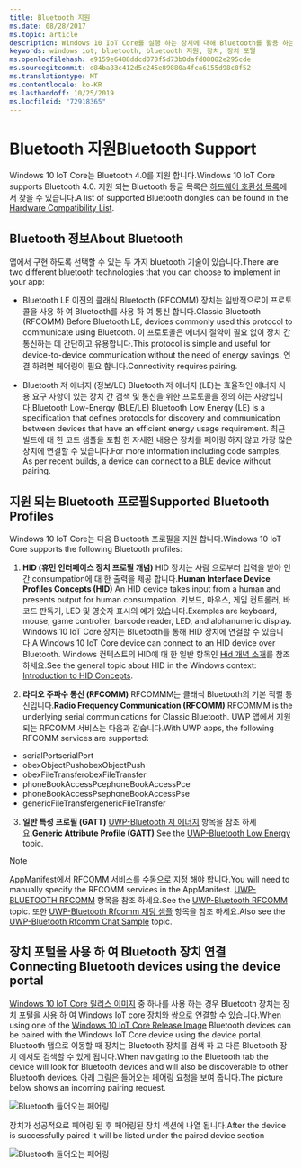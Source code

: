 ```yaml
---
title: Bluetooth 지원
ms.date: 08/28/2017
ms.topic: article
description: Windows 10 IoT Core를 실행 하는 장치에 대해 Bluetooth를 활용 하는 방법을 알아봅니다.
keywords: windows iot, bluetooth, bluetooth 지원, 장치, 장치 포털
ms.openlocfilehash: e9159e6488ddcd078f5d73b0dafd08082e295cde
ms.sourcegitcommit: d84ba83c412d5c245e89880a4fca6155d98c8f52
ms.translationtype: MT
ms.contentlocale: ko-KR
ms.lasthandoff: 10/25/2019
ms.locfileid: "72918365"
---
```

# <a name="bluetooth-support"></a><span data-ttu-id="4ea33-104">Bluetooth 지원</span><span class="sxs-lookup"><span data-stu-id="4ea33-104">Bluetooth Support</span></span>
<span data-ttu-id="4ea33-105">Windows 10 IoT Core는 Bluetooth 4.0를 지원 합니다.</span><span class="sxs-lookup"><span data-stu-id="4ea33-105">Windows 10 IoT Core supports Bluetooth 4.0.</span></span> <span data-ttu-id="4ea33-106">지원 되는 Bluetooth 동글 목록은 [하드웨어 호환성 목록](../learn-about-hardware/HardwareCompatList.md)에서 찾을 수 있습니다.</span><span class="sxs-lookup"><span data-stu-id="4ea33-106">A list of supported Bluetooth dongles can be found in the [Hardware Compatibility List](../learn-about-hardware/HardwareCompatList.md).</span></span>

## <a name="about-bluetooth"></a><span data-ttu-id="4ea33-107">Bluetooth 정보</span><span class="sxs-lookup"><span data-stu-id="4ea33-107">About Bluetooth</span></span>
<span data-ttu-id="4ea33-108">앱에서 구현 하도록 선택할 수 있는 두 가지 bluetooth 기술이 있습니다.</span><span class="sxs-lookup"><span data-stu-id="4ea33-108">There are two different bluetooth technologies that you can choose to implement in your app:</span></span>

* <span data-ttu-id="4ea33-109">Bluetooth LE 이전의 클래식 Bluetooth (RFCOMM) 장치는 일반적으로이 프로토콜을 사용 하 여 Bluetooth를 사용 하 여 통신 합니다.</span><span class="sxs-lookup"><span data-stu-id="4ea33-109">Classic Bluetooth (RFCOMM) Before Bluetooth LE, devices commonly used this protocol to communicate using Bluetooth.</span></span> <span data-ttu-id="4ea33-110">이 프로토콜은 에너지 절약이 필요 없이 장치 간 통신하는 데 간단하고 유용합니다.</span><span class="sxs-lookup"><span data-stu-id="4ea33-110">This protocol is simple and useful for device-to-device communication without the need of energy savings.</span></span> <span data-ttu-id="4ea33-111">연결 하려면 페어링이 필요 합니다.</span><span class="sxs-lookup"><span data-stu-id="4ea33-111">Connectivity requires pairing.</span></span>

* <span data-ttu-id="4ea33-112">Bluetooth 저 에너지 (정보/LE) Bluetooth 저 에너지 (LE)는 효율적인 에너지 사용 요구 사항이 있는 장치 간 검색 및 통신을 위한 프로토콜을 정의 하는 사양입니다.</span><span class="sxs-lookup"><span data-stu-id="4ea33-112">Bluetooth Low-Energy (BLE/LE) Bluetooth Low Energy (LE) is a specification that defines protocols for discovery and communication between devices that have an efficient energy usage requirement.</span></span> <span data-ttu-id="4ea33-113">최근 빌드에 대 한 코드 샘플을 포함 한 자세한 내용은 장치를 페어링 하지 않고 가장 많은 장치에 연결할 수 있습니다.</span><span class="sxs-lookup"><span data-stu-id="4ea33-113">For more information including code samples, As per recent builds, a device can connect to a BLE device without pairing.</span></span>

## <a name="supported-bluetooth-profiles"></a><span data-ttu-id="4ea33-114">지원 되는 Bluetooth 프로필</span><span class="sxs-lookup"><span data-stu-id="4ea33-114">Supported Bluetooth Profiles</span></span>
<span data-ttu-id="4ea33-115">Windows 10 IoT Core는 다음 Bluetooth 프로필을 지원 합니다.</span><span class="sxs-lookup"><span data-stu-id="4ea33-115">Windows 10 IoT Core supports the following Bluetooth profiles:</span></span>

1.  <span data-ttu-id="4ea33-116">**HID (휴먼 인터페이스 장치 프로필 개념)** HID 장치는 사람 으로부터 입력을 받아 인간 consumpation에 대 한 출력을 제공 합니다.</span><span class="sxs-lookup"><span data-stu-id="4ea33-116">**Human Interface Device Profiles Concepts (HID)** An HID device takes input from a human and presents output for human consumpation.</span></span> <span data-ttu-id="4ea33-117">키보드, 마우스, 게임 컨트롤러, 바코드 판독기, LED 및 영숫자 표시의 예가 있습니다.</span><span class="sxs-lookup"><span data-stu-id="4ea33-117">Examples are keyboard, mouse, game controller, barcode reader, LED, and alphanumeric display.</span></span> <span data-ttu-id="4ea33-118">Windows 10 IoT Core 장치는 Bluetooth를 통해 HID 장치에 연결할 수 있습니다.</span><span class="sxs-lookup"><span data-stu-id="4ea33-118">A Windows 10 IoT Core device can connect to an HID device over Bluetooth.</span></span> <span data-ttu-id="4ea33-119">Windows 컨텍스트의 HID에 대 한 일반 항목인 [Hid 개념 소개](https://docs.microsoft.com/windows-hardware/drivers/hid/introduction-to-hid-concepts)를 참조 하세요.</span><span class="sxs-lookup"><span data-stu-id="4ea33-119">See the general topic about HID in the Windows context: [Introduction to HID Concepts](https://docs.microsoft.com/windows-hardware/drivers/hid/introduction-to-hid-concepts).</span></span> 

2.  <span data-ttu-id="4ea33-120">**라디오 주파수 통신 (RFCOMM)** RFCOMMM는 클래식 Bluetooth의 기본 직렬 통신입니다.</span><span class="sxs-lookup"><span data-stu-id="4ea33-120">**Radio Frequency Communication (RFCOMM)** RFCOMMM is the underlying serial communications for Classic Bluetooth.</span></span> <span data-ttu-id="4ea33-121">UWP 앱에서 지원 되는 RFCOMM 서비스는 다음과 같습니다.</span><span class="sxs-lookup"><span data-stu-id="4ea33-121">With UWP apps, the following RFCOMM services are supported:</span></span>

* <span data-ttu-id="4ea33-122">serialPort</span><span class="sxs-lookup"><span data-stu-id="4ea33-122">serialPort</span></span>
* <span data-ttu-id="4ea33-123">obexObjectPush</span><span class="sxs-lookup"><span data-stu-id="4ea33-123">obexObjectPush</span></span>
* <span data-ttu-id="4ea33-124">obexFileTransfer</span><span class="sxs-lookup"><span data-stu-id="4ea33-124">obexFileTransfer</span></span>
* <span data-ttu-id="4ea33-125">phoneBookAccessPce</span><span class="sxs-lookup"><span data-stu-id="4ea33-125">phoneBookAccessPce</span></span>
* <span data-ttu-id="4ea33-126">phoneBookAccessPse</span><span class="sxs-lookup"><span data-stu-id="4ea33-126">phoneBookAccessPse</span></span>
* <span data-ttu-id="4ea33-127">genericFileTransfer</span><span class="sxs-lookup"><span data-stu-id="4ea33-127">genericFileTransfer</span></span>

3. <span data-ttu-id="4ea33-128">**일반 특성 프로필 (GATT)** [UWP-Bluetooth 저 에너지](https://docs.microsoft.com/windows/uwp/devices-sensors/bluetooth-low-energy-overview) 항목을 참조 하세요.</span><span class="sxs-lookup"><span data-stu-id="4ea33-128">**Generic Attribute Profile (GATT)** See the [UWP-Bluetooth Low Energy](https://docs.microsoft.com/windows/uwp/devices-sensors/bluetooth-low-energy-overview) topic.</span></span> 

> [!NOTE]
> <span data-ttu-id="4ea33-129">AppManifest에서 RFCOMM 서비스를 수동으로 지정 해야 합니다.</span><span class="sxs-lookup"><span data-stu-id="4ea33-129">You will need to manually specify the RFCOMM services in the AppManifest.</span></span>  <span data-ttu-id="4ea33-130">[UWP-BLUETOOTH RFCOMM](https://docs.microsoft.com/windows/uwp/devices-sensors/send-or-receive-files-with-rfcomm) 항목을 참조 하세요.</span><span class="sxs-lookup"><span data-stu-id="4ea33-130">See the [UWP-Bluetooth RFCOMM](https://docs.microsoft.com/windows/uwp/devices-sensors/send-or-receive-files-with-rfcomm) topic.</span></span> <span data-ttu-id="4ea33-131">또한 [UWP-Bluetooth Rfcomm 채팅 샘플](https://github.com/Microsoft/Windows-universal-samples/tree/master/Samples/BluetoothRfcommChat) 항목을 참조 하세요.</span><span class="sxs-lookup"><span data-stu-id="4ea33-131">Also see the [UWP-Bluetooth Rfcomm Chat Sample](https://github.com/Microsoft/Windows-universal-samples/tree/master/Samples/BluetoothRfcommChat) topic.</span></span>

## <a name="connecting-bluetooth-devices-using-the-device-portal"></a><span data-ttu-id="4ea33-132">장치 포털을 사용 하 여 Bluetooth 장치 연결</span><span class="sxs-lookup"><span data-stu-id="4ea33-132">Connecting Bluetooth devices using the device portal</span></span>
<span data-ttu-id="4ea33-133">[Windows 10 IoT Core 릴리스 이미지](https://developer.microsoft.com/en-us/windows/iot/downloads) 중 하나를 사용 하는 경우 Bluetooth 장치는 장치 포털을 사용 하 여 Windows IoT core 장치와 쌍으로 연결할 수 있습니다.</span><span class="sxs-lookup"><span data-stu-id="4ea33-133">When using one of the [Windows 10 IoT Core Release Image](https://developer.microsoft.com/en-us/windows/iot/downloads) Bluetooth devices can be paired with the Windows IoT Core device using the device portal.</span></span> <span data-ttu-id="4ea33-134">Bluetooth 탭으로 이동할 때 장치는 Bluetooth 장치를 검색 하 고 다른 Bluetooth 장치 에서도 검색할 수 있게 됩니다.</span><span class="sxs-lookup"><span data-stu-id="4ea33-134">When navigating to the Bluetooth tab the device will look for Bluetooth devices and will also be discoverable to other Bluetooth devices.</span></span> <span data-ttu-id="4ea33-135">아래 그림은 들어오는 페어링 요청을 보여 줍니다.</span><span class="sxs-lookup"><span data-stu-id="4ea33-135">The picture below shows an incoming pairing request.</span></span> 

![Bluetooth 들어오는 페어링](../media/Bluetooth/Portal_BT_2.png)

<span data-ttu-id="4ea33-137">장치가 성공적으로 페어링 된 후 페어링된 장치 섹션에 나열 됩니다.</span><span class="sxs-lookup"><span data-stu-id="4ea33-137">After the device is successfully paired it will be listed under the paired device section</span></span> 

![Bluetooth 들어오는 페어링](../media/Bluetooth/Portal_BT_3.png)
